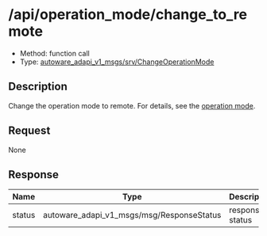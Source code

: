 <!-- This file is generated by a tool. Do not edit directly. -->

# /api/operation_mode/change_to_remote

- Method: function call
- Type: [autoware_adapi_v1_msgs/srv/ChangeOperationMode](../../../types/autoware_adapi_v1_msgs/srv/change_operation_mode.md)

## Description

Change the operation mode to remote. For details, see the [operation mode](./index.md).

## Request

None

## Response

| Name   | Type                                      | Description     |
| ------ | ----------------------------------------- | --------------- |
| status | autoware_adapi_v1_msgs/msg/ResponseStatus | response status |
